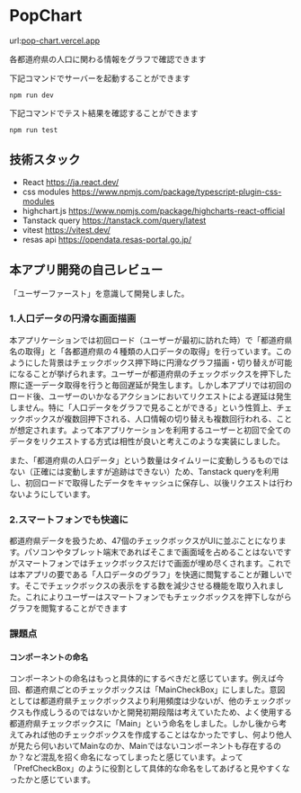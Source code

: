 <h1>PopChart</h1>
url:<a href="https://pop-chart.vercel.app/">pop-chart.vercel.app</a>
<p>各都道府県の人口に関わる情報をグラフで確認できます</p>
<p>下記コマンドでサーバーを起動することができます</p>

```
npm run dev
```

<p>下記コマンドでテスト結果を確認することができます</p>

```
npm run test
```

<h2>技術スタック</h2>
<ul>
  <li>React <a href="https://ja.react.dev/"> https://ja.react.dev/</a></li>
  <li>css modules <a href="https://www.npmjs.com/package/typescript-plugin-css-modules">https://www.npmjs.com/package/typescript-plugin-css-modules</a></li>
  <li>highchart.js <a href="https://www.npmjs.com/package/highcharts-react-official">https://www.npmjs.com/package/highcharts-react-official</a></li>
  <li>Tanstack query <a href="https://tanstack.com/query/latest">https://tanstack.com/query/latest</a></li>
  <li>vitest <a href="https://vitest.dev/">https://vitest.dev/</a></li>
  <li>resas api <a href="https://opendata.resas-portal.go.jp/">https://opendata.resas-portal.go.jp/</a></li>
</ul>

<h2>本アプリ開発の自己レビュー</h2>
<p>「ユーザーファースト」を意識して開発しました。</p>
<h3>1.人口データの円滑な画面描画</h3>
<p>本アプリケーションでは初回ロード（ユーザーが最初に訪れた時）で「都道府県名の取得」と「各都道府県の４種類の人口データの取得」を行っています。このようにした背景はチェックボックス押下時に円滑なグラフ描画・切り替えが可能になることが挙げられます。ユーザーが都道府県のチェックボックスを押下した際に逐一データ取得を行うと毎回遅延が発生します。しかし本アプリでは初回のロード後、ユーザーのいかなるアクションにおいてリクエストによる遅延は発生しません。特に「人口データをグラフで見ることができる」という性質上、チェックボックスが複数回押下される、人口情報の切り替えも複数回行われる、ことが想定されます。よって本アプリケーションを利用するユーザーと初回で全てのデータをリクエストする方式は相性が良いと考えこのような実装にしました。</p>
<p>また、「都道府県の人口データ」という数量はタイムリーに変動しうるものではない（正確には変動しますが追跡はできない）ため、Tanstack queryを利用し、初回ロードで取得したデータをキャッシュに保存し、以後リクエストは行わないようにしています。</p>

<h3>2.スマートフォンでも快適に</h3>
<p>都道府県データを扱うため、47個のチェックボックスがUIに並ぶことになります。パソコンやタブレット端末であればそこまで画面域を占めることはないですがスマートフォンではチェックボックスだけで画面が埋め尽くされます。これでは本アプリの要である「人口データのグラフ」を快適に閲覧することが難しいです。そこでチェックボックスの表示をする数を減少させる機能を取り入れました。これによりユーザーはスマートフォンでもチェックボックスを押下しながらグラフを閲覧することができます</p>

<h3>課題点</h3>
<h4>コンポーネントの命名</h4>
<p>コンポーネントの命名はもっと具体的にするべきだと感じています。例えば今回、都道府県ごとのチェックボックスは「MainCheckBox」にしました。意図としては都道府県チェックボックスより利用頻度は少ないが、他のチェックボックスも作成しうるのではないかと開発初期段階は考えていたため、よく使用する都道府県チェックボックスに「Main」という命名をしました。しかし後から考えてみれば他のチェックボックスを作成することはなかったですし、何より他人が見たら何いおいてMainなのか、Mainではないコンポーネントも存在するのか？など混乱を招く命名になってしまったと感じています。よって「PrefCheckBox」のように役割として具体的な命名をしてあげると見やすくなったかと感じています。</p>

